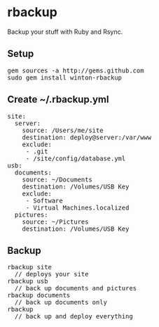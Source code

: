 rbackup
=======

Backup your stuff with Ruby and Rsync.

Setup
-----

<pre>
gem sources -a http://gems.github.com
sudo gem install winton-rbackup
</pre>

Create ~/.rbackup.yml
---------------------

<pre>
site:
  server:
    source: /Users/me/site
    destination: deploy@server:/var/www
    exclude:
     - .git
     - /site/config/database.yml
usb:
  documents:
    source: ~/Documents
    destination: /Volumes/USB Key
    exclude:
     - Software
     - Virtual Machines.localized
  pictures:
    source: ~/Pictures
    destination: /Volumes/USB Key
</pre>

Backup
------

<pre>
rbackup site
  // deploys your site
rbackup usb
  // back up documents and pictures
rbackup documents
  // back up documents only
rbackup
  // back up and deploy everything
</pre>